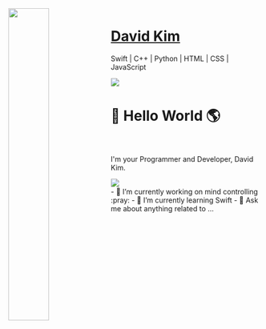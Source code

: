 <img src="https://user-images.githubusercontent.com/36246244/104124239-186c9800-5393-11eb-8b6d-de97b54847b7.png" width="40%" align="left">

# [David Kim](https://dav1dk1m.github.io/Simple-Portfolio-Ver./)

Swift | C++ | Python  |  HTML  |  CSS  |  JavaScript 



![](https://komarev.com/ghpvc/?username=dav1dk1m&color=brightgreen&label=PROFILE+VIEWS)

# :wave: Hello World :earth_americas:
<br>

I'm your Programmer and Developer, David Kim.

<a href="https://github.com/dav1dk1m/github-readme-stats">
  <img align="left" src="hhttps://github-readme-stats.vercel.app/api?username=dav1dk1m&show_icons=true&theme=gotham" />
</a>

<br>
- 🔭 I’m currently working on mind controlling :pray:
- 🌱 I’m currently learning Swift
- 💬 Ask me about anything related to ...







